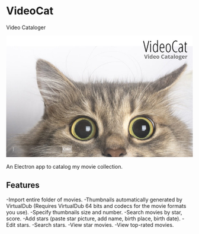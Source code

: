 # VideoCat
 Video Cataloger

 ![Login window](screens/1.png "Login window")

An Electron app to catalog my movie collection.  
## Features
-Import entire folder of movies.
-Thumbnails automatically generated by VirtualDub (Requires VirtualDub 64 bits and codecs for the movie formats you use).
-Specify thumbnails size and number.
-Search movies by star, score.
-Add stars (paste star picture, add name, birth place, birth date).
-Edit stars.
-Search stars.
-View star movies.
-View top-rated movies.

